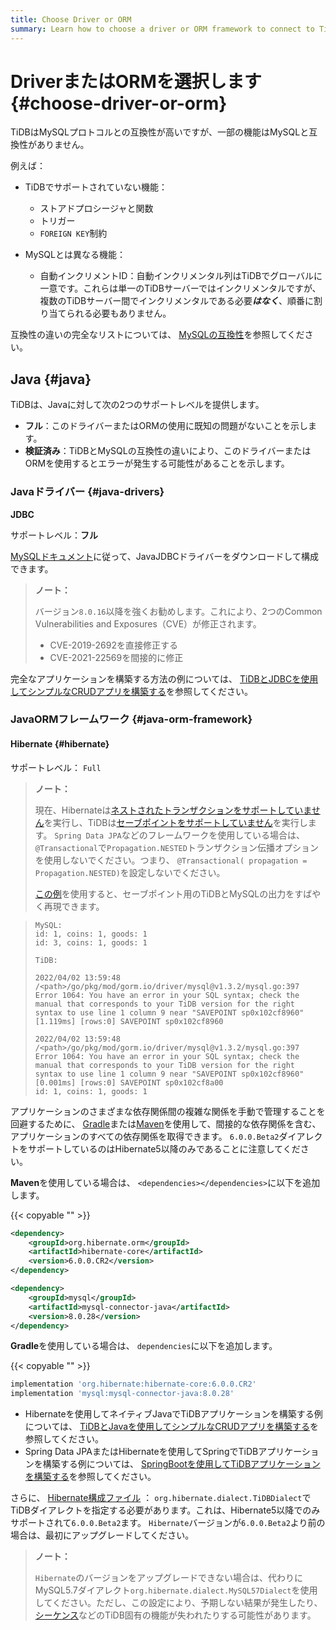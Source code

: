 ```yaml
---
title: Choose Driver or ORM
summary: Learn how to choose a driver or ORM framework to connect to TiDB.
---
```


# DriverまたはORMを選択します {#choose-driver-or-orm}

TiDBはMySQLプロトコルとの互換性が高いですが、一部の機能はMySQLと互換性がありません。

例えば：

-   TiDBでサポートされていない機能：

    -   ストアドプロシージャと関数
    -   トリガー
    -   `FOREIGN KEY`制約

-   MySQLとは異なる機能：

    -   自動インクリメントID：自動インクリメンタル列はTiDBでグローバルに一意です。これらは単一のTiDBサーバーではインクリメンタルですが、複数のTiDBサーバー間でインクリメンタルである必要***はなく***、順番に割り当てられる必要もありません。

互換性の違いの完全なリストについては、 [MySQLの互換性](/mysql-compatibility.md)を参照してください。

## Java {#java}

TiDBは、Javaに対して次の2つのサポートレベルを提供します。

-   **フル**：このドライバーまたはORMの使用に既知の問題がないことを示します。
-   **検証済み**：TiDBとMySQLの互換性の違いにより、このドライバーまたはORMを使用するとエラーが発生する可能性があることを示します。

### Javaドライバー {#java-drivers}

**JDBC**

サポートレベル：**フル**

[MySQLドキュメント](https://dev.mysql.com/doc/connector-j/8.0/en/)に従って、JavaJDBCドライバーをダウンロードして構成できます。

> **ノート：**
>
> バージョン`8.0.16`以降を強くお勧めします。これにより、2つのCommon Vulnerabilities and Exposures（CVE）が修正されます。
>
> -   CVE-2019-2692を直接修正する
> -   CVE-2021-22569を間接的に修正

完全なアプリケーションを構築する方法の例については、 [TiDBとJDBCを使用してシンプルなCRUDアプリを構築する](/develop/dev-guide-sample-application-java.md)を参照してください。

### JavaORMフレームワーク {#java-orm-framework}

#### Hibernate {#hibernate}

サポートレベル： `Full`

> **ノート：**
>
> 現在、Hibernateは[ネストされたトランザクションをサポートしていません](https://stackoverflow.com/questions/37927208/nested-transaction-in-spring-app-with-jpa-postgres)を実行し、TiDBは[セーブポイントをサポートしていません](https://github.com/pingcap/tidb/issues/6840)を実行します。 `Spring Data JPA`などのフレームワークを使用している場合は、 `@Transactional`で`Propagation.NESTED`トランザクション伝播オプションを使用しないでください。つまり、 `@Transactional( propagation = Propagation.NESTED)`を設定しないでください。
>
> [この例](https://github.com/Icemap/tidb-savepoint)を使用すると、セーブポイント用のTiDBとMySQLの出力をすばやく再現できます。

> ```
> MySQL:
> id: 1, coins: 1, goods: 1
> id: 3, coins: 1, goods: 1
>
> TiDB:
>
> 2022/04/02 13:59:48 /<path>/go/pkg/mod/gorm.io/driver/mysql@v1.3.2/mysql.go:397 Error 1064: You have an error in your SQL syntax; check the manual that corresponds to your TiDB version for the right syntax to use line 1 column 9 near "SAVEPOINT sp0x102cf8960"
> [1.119ms] [rows:0] SAVEPOINT sp0x102cf8960
>
> 2022/04/02 13:59:48 /<path>/go/pkg/mod/gorm.io/driver/mysql@v1.3.2/mysql.go:397 Error 1064: You have an error in your SQL syntax; check the manual that corresponds to your TiDB version for the right syntax to use line 1 column 9 near "SAVEPOINT sp0x102cf8960"
> [0.001ms] [rows:0] SAVEPOINT sp0x102cf8a00
> id: 1, coins: 1, goods: 1
> ```

アプリケーションのさまざまな依存関係間の複雑な関係を手動で管理することを回避するために、 [Gradle](https://gradle.org/install)または[Maven](https://maven.apache.org/install.html)を使用して、間接的な依存関係を含む、アプリケーションのすべての依存関係を取得できます。 `6.0.0.Beta2`ダイアレクトをサポートしているのはHibernate5以降のみであることに注意してください。

**Maven**を使用している場合は、 `<dependencies></dependencies>`に以下を追加します。

{{< copyable "" >}}

```xml
<dependency>
    <groupId>org.hibernate.orm</groupId>
    <artifactId>hibernate-core</artifactId>
    <version>6.0.0.CR2</version>
</dependency>

<dependency>
    <groupId>mysql</groupId>
    <artifactId>mysql-connector-java</artifactId>
    <version>8.0.28</version>
</dependency>
```

**Gradle**を使用している場合は、 `dependencies`に以下を追加します。

{{< copyable "" >}}

```gradle
implementation 'org.hibernate:hibernate-core:6.0.0.CR2'
implementation 'mysql:mysql-connector-java:8.0.28'
```

-   Hibernateを使用してネイティブJavaでTiDBアプリケーションを構築する例については、 [TiDBとJavaを使用してシンプルなCRUDアプリを構築する](/develop/dev-guide-sample-application-java.md)を参照してください。
-   Spring Data JPAまたはHibernateを使用してSpringでTiDBアプリケーションを構築する例については、 [SpringBootを使用してTiDBアプリケーションを構築する](/develop/dev-guide-sample-application-spring-boot.md)を参照してください。

さらに、 [Hibernate構成ファイル](https://www.tutorialspoint.com/hibernate/hibernate_configuration.htm) ： `org.hibernate.dialect.TiDBDialect`でTiDBダイアレクトを指定する必要があります。これは、Hibernate5以降でのみサポートされて`6.0.0.Beta2`ます。 `Hibernate`バージョンが`6.0.0.Beta2`より前の場合は、最初にアップグレードしてください。

> **ノート：**
>
> `Hibernate`のバージョンをアップグレードできない場合は、代わりにMySQL5.7ダイアレクト`org.hibernate.dialect.MySQL57Dialect`を使用してください。ただし、この設定により、予期しない結果が発生したり、 [シーケンス](/sql-statements/sql-statement-create-sequence.md)などのTiDB固有の機能が失われたりする可能性があります。
